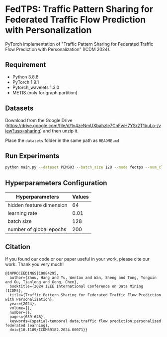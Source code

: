 # FedTPS: Traffic Pattern Sharing for Federated Traffic Flow Prediction with Personalization

PyTorch implementation of "Traffic Pattern Sharing for Federated Traffic Flow Prediction with Personalization" (ICDM 2024). 


## Requirement
- Python 3.8.8 
- PyTorch 1.9.1
- Pytorch_wavelets 1.3.0
- METIS (only for graph partition) 


## Datasets
Download from the Google Drive (https://drive.google.com/file/d/1v4zeNmUXbahzle7CnFwH7YSr2T1buLo-/view?usp=sharing) and then unzip it.

Place the `datasets` folder in the same path as `README.md`

## Run Experiments
```bash
python main.py --dataset PEMS03 --batch_size 128 --mode fedtps --num_client 4
```

## Hyperparameters Configuration
| Hyperparameters               | Values |
|-------------------------------|--------|
| hidden feature dimension        | 64     |
| learning rate                 | 0.01  |
| batch size                              | 128     |
| number of global epochs        | 200    |



## Citation
If you found our code or our paper useful in your work, please cite our work. Thank you very much!

```
@INPROCEEDINGS{10884295,
  author={Zhou, Hang and Yu, Wentao and Wan, Sheng and Tong, Yongxin and Gu, Tianlong and Gong, Chen},
  booktitle={2024 IEEE International Conference on Data Mining (ICDM)}, 
  title={Traffic Pattern Sharing for Federated Traffic Flow Prediction with Personalization}, 
  year={2024},
  volume={},
  number={},
  pages={639-648},
  keywords={spatial-temporal data;traffic flow prediction;personalized federated learning},
  doi={10.1109/ICDM59182.2024.00071}}
```
